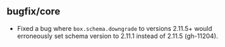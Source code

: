 ## bugfix/core

* Fixed a bug where `box.schema.downgrade` to versions 2.11.5+ would erroneously
  set schema version to 2.11.1 instead of 2.11.5 (gh-11204).

